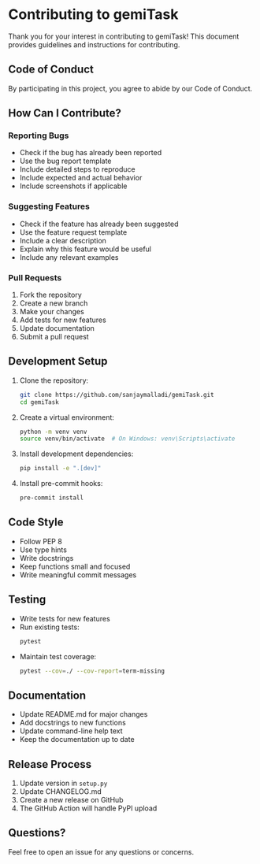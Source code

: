# Contributing to gemiTask

Thank you for your interest in contributing to gemiTask! This document provides guidelines and instructions for contributing.

## Code of Conduct

By participating in this project, you agree to abide by our Code of Conduct.

## How Can I Contribute?

### Reporting Bugs

- Check if the bug has already been reported
- Use the bug report template
- Include detailed steps to reproduce
- Include expected and actual behavior
- Include screenshots if applicable

### Suggesting Features

- Check if the feature has already been suggested
- Use the feature request template
- Include a clear description
- Explain why this feature would be useful
- Include any relevant examples

### Pull Requests

1. Fork the repository
2. Create a new branch
3. Make your changes
4. Add tests for new features
5. Update documentation
6. Submit a pull request

## Development Setup

1. Clone the repository:
   ```bash
   git clone https://github.com/sanjaymalladi/gemiTask.git
   cd gemiTask
   ```

2. Create a virtual environment:
   ```bash
   python -m venv venv
   source venv/bin/activate  # On Windows: venv\Scripts\activate
   ```

3. Install development dependencies:
   ```bash
   pip install -e ".[dev]"
   ```

4. Install pre-commit hooks:
   ```bash
   pre-commit install
   ```

## Code Style

- Follow PEP 8
- Use type hints
- Write docstrings
- Keep functions small and focused
- Write meaningful commit messages

## Testing

- Write tests for new features
- Run existing tests:
  ```bash
  pytest
  ```
- Maintain test coverage:
  ```bash
  pytest --cov=./ --cov-report=term-missing
  ```

## Documentation

- Update README.md for major changes
- Add docstrings to new functions
- Update command-line help text
- Keep the documentation up to date

## Release Process

1. Update version in `setup.py`
2. Update CHANGELOG.md
3. Create a new release on GitHub
4. The GitHub Action will handle PyPI upload

## Questions?

Feel free to open an issue for any questions or concerns. 
